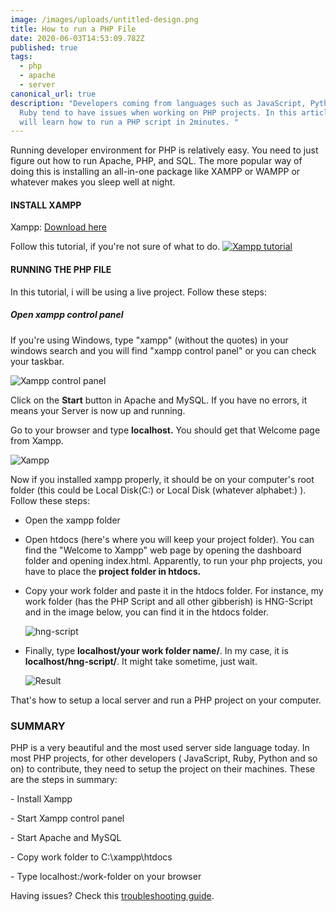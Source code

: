```yaml
---
image: /images/uploads/untitled-design.png
title: How to run a PHP File
date: 2020-06-03T14:53:09.782Z
published: true
tags:
  - php
  - apache
  - server
canonical_url: true
description: "Developers coming from languages such as JavaScript, Python or
  Ruby tend to have issues when working on PHP projects. In this article, you
  will learn how to run a PHP script in 2minutes. "
---
```

Running developer environment for PHP is relatively easy. You need  to just figure out how to run Apache, PHP, and SQL. The more popular way of doing this is installing an all-in-one package like XAMPP or WAMPP or whatever makes you sleep well at night. 

#### INSTALL XAMPP

Xampp: [Download here](https://www.apachefriends.org/download.html)

Follow this tutorial, if you're not sure of what to do. [![Xampp tutorial](https://res.cloudinary.com/marcomontalbano/image/upload/v1591199419/video_to_markdown/images/youtube--h6DEDm7C37A-c05b58ac6eb4c4700831b2b3070cd403.jpg)](https://www.youtube.com/watch?v=h6DEDm7C37A)

#### RUNNING THE PHP FILE

In this tutorial, i will be using a live project. Follow these steps:

##### Open xampp control panel

If you're using Windows, type "xampp" (without the quotes) in your windows search and you will find "xampp control panel" or you can check your taskbar.

![Xampp control panel](/images/uploads/xampp1.png "Xampp control panel")

Click on the **Start** button in Apache and MySQL. If you have no errors, it means your Server is now up and running.

Go to your browser and type **localhost.** You should get that Welcome page from Xampp.

![Xampp](/images/uploads/screencapture-localhost-dashboard-2020-06-03-16_39_44.png "Welcome to Xampp")

Now if you installed xampp properly, it should be on your computer's root folder (this could be Local Disk(C:) or Local Disk (whatever alphabet:) ).  Follow these steps:

* Open the xampp folder
* Open htdocs (here's  where you will keep your project folder). You can find the "Welcome to Xampp" web page by opening the dashboard folder and opening index.html. Apparently, to run your php projects, you have to place the **project folder in htdocs.**
* Copy your work folder and paste it in the htdocs folder. For instance, my work folder (has the PHP Script and all other gibberish) is HNG-Script and in the image below, you can find it in the htdocs folder.

  ![hng-script](/images/uploads/hng-script.png "My work folder")
* Finally, type **localhost/your work folder name/**. In my case, it is **localhost/hng-script/**. It might take sometime, just wait.

  ![Result](/images/uploads/xampp2.png "PHP PROJECT IS LIVE!!!")

That's how to setup a local server and run a PHP project on your  computer.



### SUMMARY

PHP is a very beautiful and the most used server side language today. In most PHP projects, for other developers ( JavaScript, Ruby, Python and so on)  to contribute, they need to setup the project on their machines. These are the steps in summary:

\- Install Xampp

\- Start Xampp control panel

\- Start Apache and MySQL

\- Copy work folder to C:\xampp\htdocs

\- Type localhost:/work-folder on your browser

Having issues? Check this [troubleshooting guide](https://premium.wpmudev.org/blog/troubleshooting-xampp/).